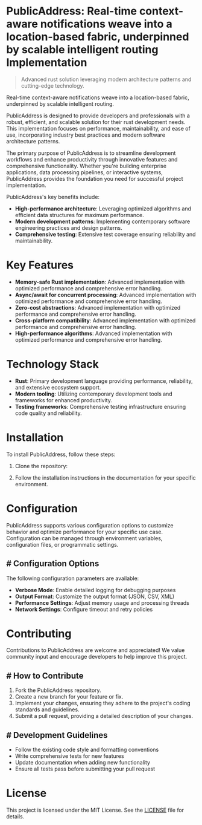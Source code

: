 <!-- fallback_PublicAddress_20251029013137_10134 -->

# PublicAddress: Real-time context-aware notifications weave into a location-based fabric, underpinned by scalable intelligent routing Implementation
> Advanced rust solution leveraging modern architecture patterns and cutting-edge technology.

Real-time context-aware notifications weave into a location-based fabric, underpinned by scalable intelligent routing.

PublicAddress is designed to provide developers and professionals with a robust, efficient, and scalable solution for their rust development needs. This implementation focuses on performance, maintainability, and ease of use, incorporating industry best practices and modern software architecture patterns.

The primary purpose of PublicAddress is to streamline development workflows and enhance productivity through innovative features and comprehensive functionality. Whether you're building enterprise applications, data processing pipelines, or interactive systems, PublicAddress provides the foundation you need for successful project implementation.

PublicAddress's key benefits include:

* **High-performance architecture**: Leveraging optimized algorithms and efficient data structures for maximum performance.
* **Modern development patterns**: Implementing contemporary software engineering practices and design patterns.
* **Comprehensive testing**: Extensive test coverage ensuring reliability and maintainability.

# Key Features

* **Memory-safe Rust implementation**: Advanced implementation with optimized performance and comprehensive error handling.
* **Async/await for concurrent processing**: Advanced implementation with optimized performance and comprehensive error handling.
* **Zero-cost abstractions**: Advanced implementation with optimized performance and comprehensive error handling.
* **Cross-platform compatibility**: Advanced implementation with optimized performance and comprehensive error handling.
* **High-performance algorithms**: Advanced implementation with optimized performance and comprehensive error handling.

# Technology Stack

* **Rust**: Primary development language providing performance, reliability, and extensive ecosystem support.
* **Modern tooling**: Utilizing contemporary development tools and frameworks for enhanced productivity.
* **Testing frameworks**: Comprehensive testing infrastructure ensuring code quality and reliability.

# Installation

To install PublicAddress, follow these steps:

1. Clone the repository:


2. Follow the installation instructions in the documentation for your specific environment.

# Configuration

PublicAddress supports various configuration options to customize behavior and optimize performance for your specific use case. Configuration can be managed through environment variables, configuration files, or programmatic settings.

## # Configuration Options

The following configuration parameters are available:

* **Verbose Mode**: Enable detailed logging for debugging purposes
* **Output Format**: Customize the output format (JSON, CSV, XML)
* **Performance Settings**: Adjust memory usage and processing threads
* **Network Settings**: Configure timeout and retry policies

# Contributing

Contributions to PublicAddress are welcome and appreciated! We value community input and encourage developers to help improve this project.

## # How to Contribute

1. Fork the PublicAddress repository.
2. Create a new branch for your feature or fix.
3. Implement your changes, ensuring they adhere to the project's coding standards and guidelines.
4. Submit a pull request, providing a detailed description of your changes.

## # Development Guidelines

* Follow the existing code style and formatting conventions
* Write comprehensive tests for new features
* Update documentation when adding new functionality
* Ensure all tests pass before submitting your pull request

# License

This project is licensed under the MIT License. See the [LICENSE](https://github.com/emrullahgit1/PublicAddress/blob/main/LICENSE) file for details.

